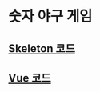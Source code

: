 # 숫자 야구 게임

## [Skeleton 코드](https://github.com/LimSB-dev/ToyProject/tree/master/Vanilla)

## [Vue 코드](https://github.com/LimSB-dev/ToyProject/tree/master/number-ball-app)